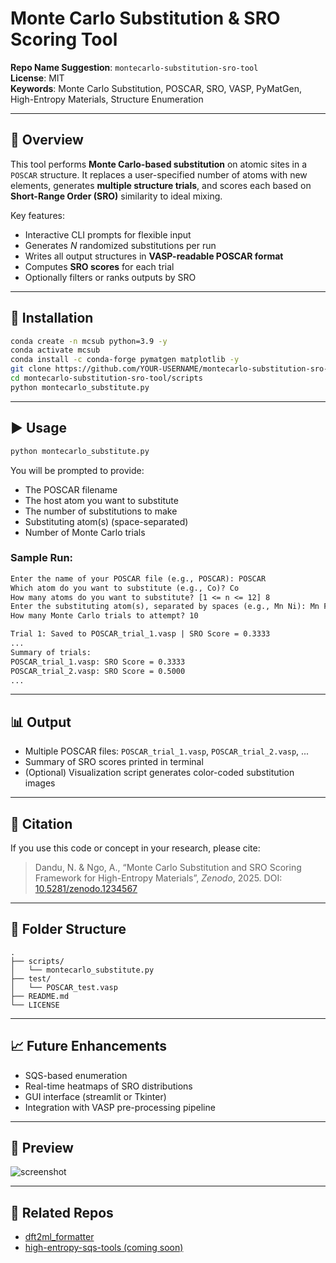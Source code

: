 # Monte Carlo Substitution & SRO Scoring Tool

**Repo Name Suggestion**: `montecarlo-substitution-sro-tool`  
**License**: MIT  
**Keywords**: Monte Carlo Substitution, POSCAR, SRO, VASP, PyMatGen, High-Entropy Materials, Structure Enumeration

---

## 🔧 Overview

This tool performs **Monte Carlo-based substitution** on atomic sites in a `POSCAR` structure. It replaces a user-specified number of atoms with new elements, generates **multiple structure trials**, and scores each based on **Short-Range Order (SRO)** similarity to ideal mixing.

Key features:
- Interactive CLI prompts for flexible input
- Generates *N* randomized substitutions per run
- Writes all output structures in **VASP-readable POSCAR format**
- Computes **SRO scores** for each trial
- Optionally filters or ranks outputs by SRO

---

## 🧪 Installation

```bash
conda create -n mcsub python=3.9 -y
conda activate mcsub
conda install -c conda-forge pymatgen matplotlib -y
git clone https://github.com/YOUR-USERNAME/montecarlo-substitution-sro-tool.git
cd montecarlo-substitution-sro-tool/scripts
python montecarlo_substitute.py
```

---

## ▶️ Usage

```bash
python montecarlo_substitute.py
```

You will be prompted to provide:
- The POSCAR filename
- The host atom you want to substitute
- The number of substitutions to make
- Substituting atom(s) (space-separated)
- Number of Monte Carlo trials

### Sample Run:

```txt
Enter the name of your POSCAR file (e.g., POSCAR): POSCAR
Which atom do you want to substitute (e.g., Co)? Co
How many atoms do you want to substitute? [1 <= n <= 12] 8
Enter the substituting atom(s), separated by spaces (e.g., Mn Ni): Mn Fe
How many Monte Carlo trials to attempt? 10

Trial 1: Saved to POSCAR_trial_1.vasp | SRO Score = 0.3333
...
Summary of trials:
POSCAR_trial_1.vasp: SRO Score = 0.3333
POSCAR_trial_2.vasp: SRO Score = 0.5000
...
```

---

## 📊 Output

- Multiple POSCAR files: `POSCAR_trial_1.vasp`, `POSCAR_trial_2.vasp`, ...
- Summary of SRO scores printed in terminal
- (Optional) Visualization script generates color-coded substitution images

---

## 🔬 Citation

If you use this code or concept in your research, please cite:

> Dandu, N. & Ngo, A., “Monte Carlo Substitution and SRO Scoring Framework for High-Entropy Materials”, *Zenodo*, 2025. DOI: [10.5281/zenodo.1234567](https://doi.org/10.5281/zenodo.1234567)

---

## 🧱 Folder Structure

```
.
├── scripts/
│   └── montecarlo_substitute.py
├── test/
│   └── POSCAR_test.vasp
├── README.md
└── LICENSE
```

---

## 📈 Future Enhancements

- SQS-based enumeration
- Real-time heatmaps of SRO distributions
- GUI interface (streamlit or Tkinter)
- Integration with VASP pre-processing pipeline

---

## 📸 Preview

![screenshot](docs/sro_heatmap_example.png)

---

## 🔗 Related Repos

- [dft2ml_formatter](https://github.com/naveen-dandu/dft2ml_formatter_full)
- [high-entropy-sqs-tools (coming soon)]()
